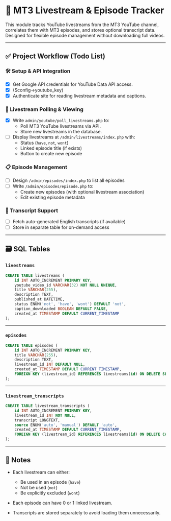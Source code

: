 # 🎥 MT3 Livestream & Episode Tracker

This module tracks YouTube livestreams from the MT3 YouTube channel, correlates them with MT3 episodes, and stores optional transcript data. Designed for flexible episode management without downloading full videos.

---

## ✅ Project Workflow (Todo List)

### 🛠 Setup & API Integration

- [x] Get Google API credentials for YouTube Data API access.
- [x] ($config->youtube_key)
- [x] Authenticate site for reading livestream metadata and captions.

### 🔄 Livestream Polling & Viewing

- [x] Write `admin/youtube/poll_livestreams.php` to:
  - Poll MT3 YouTube livestreams via API.
  - Store new livestreams in the database.
- [ ] Display livestreams at `/admin/livestreams/index.php` with:
  - Status (`have`, `not`, `wont`)
  - Linked episode title (if exists)
  - Button to create new episode

### 📋 Episode Management

- [ ] Design `/admin/episodes/index.php` to list all episodes
- [ ] Write `/admin/episodes/episode.php` to:
  - Create new episodes (with optional livestream association)
  - Edit existing episode metadata

### 📄 Transcript Support

- [ ] Fetch auto-generated English transcripts (if available)
- [ ] Store in separate table for on-demand access

---

## 🗃 SQL Tables

### `livestreams`

```sql
CREATE TABLE livestreams (
    id INT AUTO_INCREMENT PRIMARY KEY,
    youtube_video_id VARCHAR(32) NOT NULL UNIQUE,
    title VARCHAR(255),
    description TEXT,
    published_at DATETIME,
    status ENUM('not', 'have', 'wont') DEFAULT 'not',
    caption_downloaded BOOLEAN DEFAULT FALSE,
    created_at TIMESTAMP DEFAULT CURRENT_TIMESTAMP
);
````

---

### `episodes`

```sql
CREATE TABLE episodes (
    id INT AUTO_INCREMENT PRIMARY KEY,
    title VARCHAR(255),
    description TEXT,
    livestream_id INT DEFAULT NULL,
    created_at TIMESTAMP DEFAULT CURRENT_TIMESTAMP,
    FOREIGN KEY (livestream_id) REFERENCES livestreams(id) ON DELETE SET NULL
);
```

---

### `livestream_transcripts`

```sql
CREATE TABLE livestream_transcripts (
    id INT AUTO_INCREMENT PRIMARY KEY,
    livestream_id INT NOT NULL,
    transcript LONGTEXT,
    source ENUM('auto', 'manual') DEFAULT 'auto',
    created_at TIMESTAMP DEFAULT CURRENT_TIMESTAMP,
    FOREIGN KEY (livestream_id) REFERENCES livestreams(id) ON DELETE CASCADE
);
```

---

## 🧠 Notes

* Each livestream can either:

  * Be used in an episode (`have`)
  * Not be used (`not`)
  * Be explicitly excluded (`wont`)
* Each episode can have 0 or 1 linked livestream.
* Transcripts are stored separately to avoid loading them unnecessarily.

